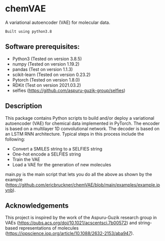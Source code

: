 # chemVAE
A variational autoencoder (VAE) for molecular data. 

    Built using python3.8

## Software prerequisites:
- Python3 (Tested on version 3.8.5)
- numpy (Tested on version 1.19.2)
- pandas (Test on version 1.1.3)
- scikit-learn (Tested on version 0.23.2)
- Pytorch (Tested on version 1.8.0)
- RDKit (Test on version 2021.03.2)
- selfies (https://github.com/aspuru-guzik-group/selfies)


## Description
This package contains Python scripts to build and/or deploy a variational autoencoder (VAE) for chemical data implemented in PyTorch. The encoder is based on a multilayer 1D convolutional network. The decoder is based on an LSTM RNN architecture. Typical steps in this process include the following:
- Convert a SMILES string to a SELFIES string
- One-hot encode a SELFIES string
- Train the VAE
- Load a VAE for the generation of new molecules

main.py is the main script that lets you do all the above as shown by the example (https://github.com/ericbruckner/chemVAE/blob/main/examples/example.ipynb).

## Acknowledgements
This project is inspired by the work of the Aspuru-Guzik research group in VAEs (https://pubs.acs.org/doi/10.1021/acscentsci.7b00572) and string-based representations of molecules (https://iopscience.iop.org/article/10.1088/2632-2153/aba947).
